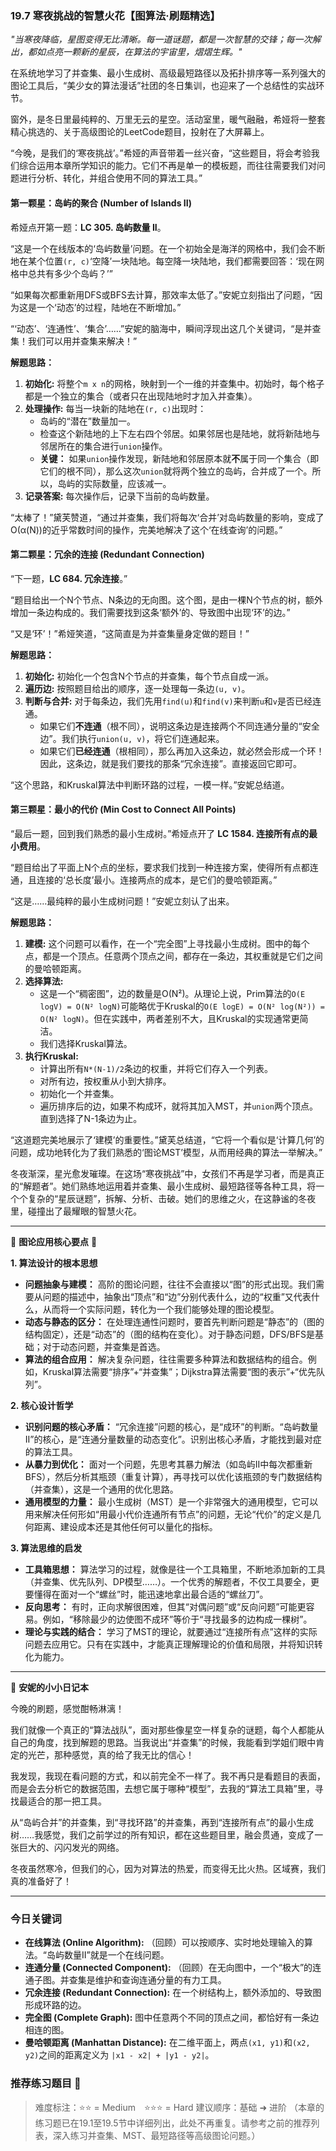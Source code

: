 ### **19.7 寒夜挑战的智慧火花【图算法·刷题精选】**

*"当寒夜降临，星图变得无比清晰。每一道谜题，都是一次智慧的交锋；每一次解出，都如点亮一颗新的星辰，在算法的宇宙里，熠熠生辉。"*

在系统地学习了并查集、最小生成树、高级最短路径以及拓扑排序等一系列强大的图论工具后，“美少女的算法漫话”社团的冬日集训，也迎来了一个总结性的实战环节。

窗外，是冬日里最纯粹的、万里无云的星空。活动室里，暖气融融，希娅将一整套精心挑选的、关于高级图论的LeetCode题目，投射在了大屏幕上。

“今晚，是我们的‘寒夜挑战’。”希娅的声音带着一丝兴奋，“这些题目，将会考验我们综合运用本章所学知识的能力。它们不再是单一的模板题，而往往需要我们对问题进行分析、转化，并组合使用不同的算法工具。”

#### **第一颗星：岛屿的聚合 (Number of Islands II)**

希娅点开第一题：**LC 305. 岛屿数量 II**。

“这是一个在线版本的‘岛屿数量’问题。在一个初始全是海洋的网格中，我们会不断地在某个位置`(r, c)`‘空降’一块陆地。每空降一块陆地，我们都需要回答：‘现在网格中总共有多少个岛屿？’”

“如果每次都重新用DFS或BFS去计算，那效率太低了。”安妮立刻指出了问题，“因为这是一个‘动态’的过程，陆地在不断增加。”

“‘动态’、‘连通性’、‘集合’……”安妮的脑海中，瞬间浮现出这几个关键词，“是并查集！我们可以用并查集来解决！”

**解题思路：**
1.  **初始化:** 将整个`m x n`的网格，映射到一个一维的并查集中。初始时，每个格子都是一个独立的集合（或者只在出现陆地时才加入并查集）。
2.  **处理操作:** 每当一块新的陆地在`(r, c)`出现时：
    -   岛屿的“潜在”数量加一。
    -   检查这个新陆地的上下左右四个邻居。如果邻居也是陆地，就将新陆地与邻居所在的集合进行`union`操作。
    -   **关键：** 如果`union`操作发现，新陆地和邻居原本就**不**属于同一个集合（即它们的根不同），那么这次`union`就将两个独立的岛屿，合并成了一个。所以，岛屿的实际数量，应该减一。
3.  **记录答案:** 每次操作后，记录下当前的岛屿数量。

“太棒了！”黛芙赞道，“通过并查集，我们将每次‘合并’对岛屿数量的影响，变成了O(α(N))的近乎常数时间的操作，完美地解决了这个‘在线查询’的问题。”

#### **第二颗星：冗余的连接 (Redundant Connection)**

“下一题，**LC 684. 冗余连接**。”

“题目给出一个N个节点、N条边的无向图。这个图，是由一棵N个节点的树，额外增加一条边构成的。我们需要找到这条‘额外’的、导致图中出现‘环’的边。”

“又是‘环’！”希娅笑道，“这简直是为并查集量身定做的题目！”

**解题思路：**
1.  **初始化:** 初始化一个包含N个节点的并查集，每个节点自成一派。
2.  **遍历边:** 按照题目给出的顺序，逐一处理每一条边`(u, v)`。
3.  **判断与合并:** 对于每条边，我们先用`find(u)`和`find(v)`来判断`u`和`v`是否已经连通。
    -   如果它们**不连通**（根不同），说明这条边是连接两个不同连通分量的“安全边”。我们执行`union(u, v)`，将它们连通起来。
    -   如果它们**已经连通**（根相同），那么再加入这条边，就必然会形成一个环！因此，这条边，就是我们要找的那条“冗余连接”。直接返回它即可。

“这个思路，和Kruskal算法中判断环路的过程，一模一样。”安妮总结道。

#### **第三颗星：最小的代价 (Min Cost to Connect All Points)**

“最后一题，回到我们熟悉的最小生成树。”希娅点开了 **LC 1584. 连接所有点的最小费用**。

“题目给出了平面上N个点的坐标，要求我们找到一种连接方案，使得所有点都连通，且连接的‘总长度’最小。连接两点的成本，是它们的曼哈顿距离。”

“这是……最纯粹的最小生成树问题！”安妮立刻认了出来。

**解题思路：**
1.  **建模:** 这个问题可以看作，在一个“完全图”上寻找最小生成树。图中的每个点，都是一个顶点。任意两个顶点之间，都存在一条边，其权重就是它们之间的曼哈顿距离。
2.  **选择算法:**
    -   这是一个“稠密图”，边的数量是O(N²)。从理论上说，Prim算法的`O(E logV) = O(N² logN)`可能略优于Kruskal的`O(E logE) = O(N² log(N²)) = O(N² logN)`。但在实践中，两者差别不大，且Kruskal的实现通常更简洁。
    -   我们选择Kruskal算法。
3.  **执行Kruskal:**
    -   计算出所有`N*(N-1)/2`条边的权重，并将它们存入一个列表。
    -   对所有边，按权重从小到大排序。
    -   初始化一个并查集。
    -   遍历排序后的边，如果不构成环，就将其加入MST，并`union`两个顶点。直到选择了N-1条边为止。

“这道题完美地展示了‘建模’的重要性。”黛芙总结道，“它将一个看似是‘计算几何’的问题，成功地转化为了我们熟悉的‘图论MST’模型，从而用经典的算法一举解决。”

冬夜渐深，星光愈发璀璨。在这场“寒夜挑战”中，女孩们不再是学习者，而是真正的“解题者”。她们熟练地运用着并查集、最小生成树、最短路径等各种工具，将一个个复杂的“星辰谜题”，拆解、分析、击破。她们的思维之火，在这静谧的冬夜里，碰撞出了最耀眼的智慧火花。

---

🌸 **图论应用核心要点** 🌸

**1. 算法设计的根本思想**
- **问题抽象与建模：** 高阶的图论问题，往往不会直接以“图”的形式出现。我们需要从问题的描述中，抽象出“顶点”和“边”分别代表什么，边的“权重”又代表什么，从而将一个实际问题，转化为一个我们能够处理的图论模型。
- **动态与静态的区分：** 在处理连通性问题时，要首先判断问题是“静态”的（图的结构固定），还是“动态”的（图的结构在变化）。对于静态问题，DFS/BFS是基础；对于动态问题，并查集是首选。
- **算法的组合应用：** 解决复杂问题，往往需要多种算法和数据结构的组合。例如，Kruskal算法需要“排序”+“并查集”；Dijkstra算法需要“图的表示”+“优先队列”。

**2. 核心设计哲学**
- **识别问题的核心矛盾：** “冗余连接”问题的核心，是“成环”的判断。“岛屿数量II”的核心，是“连通分量数量的动态变化”。识别出核心矛盾，才能找到最对症的算法工具。
- **从暴力到优化：** 面对一个问题，先思考其暴力解法（如岛屿II中每次都重新BFS），然后分析其瓶颈（重复计算），再寻找可以优化该瓶颈的专门数据结构（并查集），这是一个通用的优化思路。
- **通用模型的力量：** 最小生成树（MST）是一个非常强大的通用模型，它可以用来解决任何形如“用最小代价连通所有节点”的问题，无论“代价”的定义是几何距离、建设成本还是其他任何可以量化的指标。

**3. 算法思维的启发**
- **工具箱思想：** 算法学习的过程，就像是往一个工具箱里，不断地添加新的工具（并查集、优先队列、DP模型……）。一个优秀的解题者，不仅工具要全，更要懂得在面对一个“螺丝”时，能迅速地拿出最合适的“螺丝刀”。
- **反向思考：** 有时，正向求解很困难，但其“对偶问题”或“反向问题”可能更容易。例如，“移除最少的边使图不成环”等价于“寻找最多的边构成一棵树”。
- **理论与实践的结合：** 学习了MST的理论，就要通过“连接所有点”这样的实际问题去应用它。只有在实践中，才能真正理解理论的价值和局限，并将知识转化为能力。

---

🎀 **安妮的小小日记本**

今晚的刷题，感觉酣畅淋漓！

我们就像一个真正的“算法战队”，面对那些像星空一样复杂的谜题，每个人都能从自己的角度，找到解题的思路。当我说出“并查集”的时候，我能看到学姐们眼中肯定的光芒，那种感觉，真的给了我无比的信心！

我发现，我现在看问题的方式，和以前完全不一样了。我不再只是看题目的表面，而是会去分析它的数据范围，去想它属于哪种“模型”，去我的“算法工具箱”里，寻找最适合的那一把工具。

从“岛屿合并”的并查集，到“寻找环路”的并查集，再到“连接所有点”的最小生成树……我感觉，我们之前学过的所有知识，都在这些题目里，融会贯通，变成了一张巨大的、闪闪发光的网络。

冬夜虽然寒冷，但我们的心，因为对算法的热爱，而变得无比火热。区域赛，我们真的准备好了！

---

### 今日关键词

- **在线算法 (Online Algorithm):** （回顾）可以按顺序、实时地处理输入的算法。“岛屿数量II”就是一个在线问题。
- **连通分量 (Connected Component):** （回顾）在无向图中，一个“极大”的连通子图。并查集是维护和查询连通分量的有力工具。
- **冗余连接 (Redundant Connection):** 在一个树结构上，额外添加的、导致图形成环路的边。
- **完全图 (Complete Graph):** 图中任意两个不同的顶点之间，都恰好有一条边相连的图。
- **曼哈顿距离 (Manhattan Distance):** 在二维平面上，两点`(x1, y1)`和`(x2, y2)`之间的距离定义为 `|x1 - x2| + |y1 - y2|`。

### 推荐练习题目 🧲  
> 难度标注：⭐⭐ = Medium ⭐⭐⭐ = Hard
> 建议顺序：基础 ➜ 进阶
> （本章的练习题已在19.1至19.5节中详细列出，此处不再重复。请参考之前的推荐列表，深入练习并查集、MST、最短路径等高级图论问题。）
